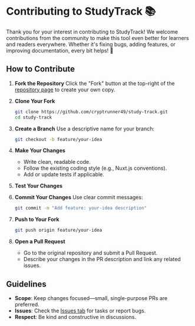 # Contributing to StudyTrack 📚

Thank you for your interest in contributing to StudyTrack! We welcome contributions from the community to make this tool even better for learners and readers everywhere. Whether it's fixing bugs, adding features, or improving documentation, every bit helps! 🚀

## How to Contribute

1. **Fork the Repository**
   Click the "Fork" button at the top-right of the [repository page](https://github.com/cryptrunner49/study-track) to create your own copy.

2. **Clone Your Fork**

   ```bash
   git clone https://github.com/cryptrunner49/study-track.git
   cd study-track
   ```

3. **Create a Branch**
   Use a descriptive name for your branch:

   ```bash
   git checkout -b feature/your-idea
   ```

4. **Make Your Changes**
   - Write clean, readable code.
   - Follow the existing coding style (e.g., Nuxt.js conventions).
   - Add or update tests if applicable.

5. **Test Your Changes**

6. **Commit Your Changes**
   Use clear commit messages:

   ```bash
   git commit -m "Add feature: your-idea description"
   ```

7. **Push to Your Fork**

   ```bash
   git push origin feature/your-idea
   ```

8. **Open a Pull Request**
   - Go to the original repository and submit a Pull Request.
   - Describe your changes in the PR description and link any related issues.

## Guidelines

- **Scope**: Keep changes focused—small, single-purpose PRs are preferred.
- **Issues**: Check the [Issues tab](https://github.com/cryptrunner49/study-track/issues) for tasks or report bugs.
- **Respect**: Be kind and constructive in discussions.
